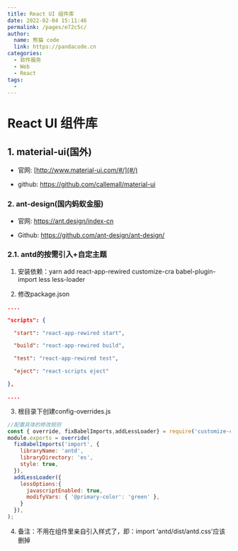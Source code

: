 ```yaml
---
title: React UI 组件库
date: 2022-02-04 15:11:46
permalink: /pages/e72c5c/
author: 
  name: 熊猫 code
  link: https://pandacode.cn
categories: 
  - 软件服务
  - Web
  - React
tags: 
  - 
---
```


# React UI 组件库

##  1. material-ui(国外)

- 官网: [http://www.material-ui.com/#/](#/)

- github: https://github.com/callemall/material-ui

###  2. ant-design(国内蚂蚁金服)

- 官网: https://ant.design/index-cn

- Github: https://github.com/ant-design/ant-design/

### 2.1. antd的按需引入+自定主题

1. 安装依赖：yarn add react-app-rewired customize-cra babel-plugin-import less less-loader

2. 修改package.json

  ```json
  ....
  
  "scripts": {
  
    "start": "react-app-rewired start",
  
    "build": "react-app-rewired build",
  
    "test": "react-app-rewired test",
  
    "eject": "react-scripts eject"
  
  },
  
  ....
  ```

3. 根目录下创建config-overrides.js

```js
//配置具体的修改规则
const { override, fixBabelImports,addLessLoader} = require('customize-cra');
module.exports = override(
  fixBabelImports('import', {
    libraryName: 'antd',
    libraryDirectory: 'es',
    style: true,
  }),
  addLessLoader({
    lessOptions:{
      javascriptEnabled: true,
      modifyVars: { '@primary-color': 'green' },
    }
  }),
);
```

4. 备注：不用在组件里亲自引入样式了，即：import 'antd/dist/antd.css'应该删掉
